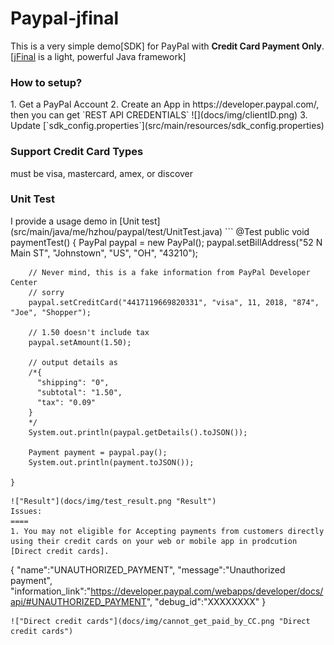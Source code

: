 Paypal-jfinal
=============
This is a very simple demo[SDK] for PayPal with **Credit Card Payment Only**.   
[[jFinal](https://github.com/jfinal/jfinal) is a light, powerful Java framework]

<h3>How to setup?</h3>
1. Get a PayPal Account   
2. Create an App in https://developer.paypal.com/, then you can get `REST API CREDENTIALS`    ![](docs/img/clientID.png)
3. Update [`sdk_config.properties`](src/main/resources/sdk_config.properties)

<h3>Support Credit Card Types</h3>
must be visa, mastercard, amex, or discover

<h3>Unit Test</h3>
I provide a usage demo in [Unit test](src/main/java/me/hzhou/paypal/test/UnitTest.java)
```
	@Test
	public void paymentTest() {
		PayPal paypal = new PayPal();
		paypal.setBillAddress("52 N Main ST", "Johnstown", "US", "OH", "43210");
		
		// Never mind, this is a fake information from PayPal Developer Center
		// sorry
		paypal.setCreditCard("4417119669820331", "visa", 11, 2018, "874", "Joe", "Shopper");
		
		// 1.50 doesn't include tax
		paypal.setAmount(1.50);
		
		// output details as
		/*{
		  "shipping": "0",
		  "subtotal": "1.50",
		  "tax": "0.09"
		}
		*/
		System.out.println(paypal.getDetails().toJSON());
		
		Payment payment = paypal.pay();
		System.out.println(payment.toJSON());
		
	}
```
!["Result"](docs/img/test_result.png "Result")
Issues:
====
1. You may not eligible for Accepting payments from customers directly using their credit cards on your web or mobile app in prodcution [Direct credit cards].
```
{
	"name":"UNAUTHORIZED_PAYMENT",
	"message":"Unauthorized payment",
	"information_link":"https://developer.paypal.com/webapps/developer/docs/api/#UNAUTHORIZED_PAYMENT",
	"debug_id":"XXXXXXXX"
}
```
!["Direct credit cards"](docs/img/cannot_get_paid_by_CC.png "Direct credit cards")